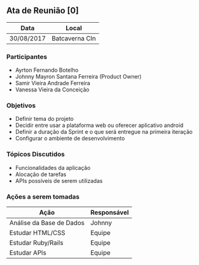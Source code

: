 ## Ata de Reunião [0]

Data         | Local
------------ | -------------
30/08/2017   |Batcaverna CIn


### Participantes
* Ayrton Fernando Botelho
* Johnny Mayron Santana Ferreira (Product Owner)
* Samir Vieira Andrade Ferreira
* Vanessa Vieira da Conceição

### Objetivos
* Definir tema do projeto
* Decidir entre usar a plataforma web ou oferecer aplicativo android
* Definir a duração da Sprint e o que será entregue na primeira iteração
* Configurar o ambiente de desenvolvimento

### Tópicos Discutidos
* Funcionalidades da aplicação
* Alocação de tarefas
* APIs possíveis de serem utilizadas

### Ações a serem tomadas
Ação         | Responsável   
------------ | ------------- 
Análise da Base de Dados | Johnny
Estudar HTML/CSS | Equipe
Estudar Ruby/Rails | Equipe
Estudar APIs | Equipe


